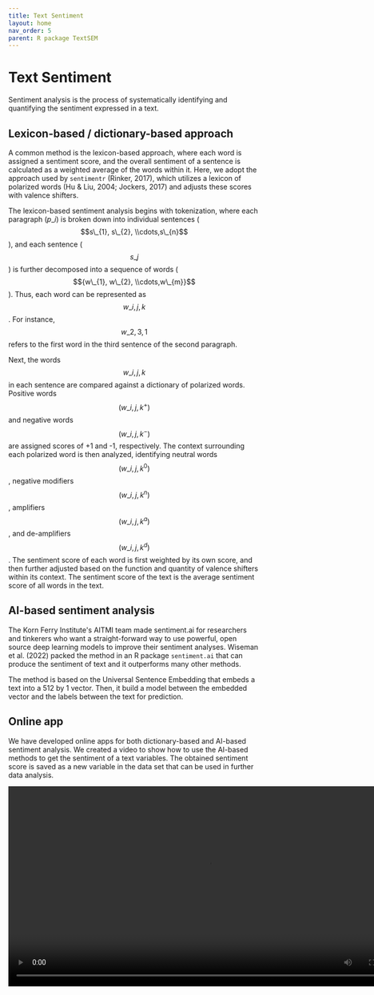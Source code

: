 ```yaml
---
title: Text Sentiment
layout: home
nav_order: 5
parent: R package TextSEM
---
```


# Text Sentiment

Sentiment analysis is the process of systematically identifying and quantifying the sentiment expressed in a text.

## Lexicon-based / dictionary-based approach

A common method is the lexicon-based approach, where each word is assigned a sentiment score, and the overall sentiment of a sentence is calculated as a weighted average of the words within it. Here, we adopt the approach used by `sentimentr` (Rinker, 2017), which utilizes a lexicon of polarized words (Hu &amp; Liu, 2004; Jockers, 2017) and adjusts these scores with valence shifters.

The lexicon-based sentiment analysis begins with tokenization, where each paragraph ($p\_i$) is broken down into individual sentences ($$s\_{1}, s\_{2}, \\cdots,s\_{n}$$), and each sentence ($$s\_{j}$$) is further decomposed into a sequence of words ($${w\_{1}, w\_{2}, \\cdots,w\_{m}}$$). Thus, each word can be represented as $$w\_{i, j, k}$$. For instance, $$w\_{2,3,1}$$ refers to the first word in the third sentence of the second paragraph.

Next, the words $$w\_{i, j, k}$$ in each sentence are compared against a dictionary of polarized words. Positive words $$(w\_{i, j, k}^+)$$ and negative words $$(w\_{i, j, k}^-)$$ are assigned scores of +1 and -1, respectively. The context surrounding each polarized word is then analyzed, identifying neutral words $$(w\_{i, j, k}^0)$$, negative modifiers $$(w\_{i, j, k}^n)$$, amplifiers $$(w\_{i, j, k}^a)$$, and de-amplifiers $$(w\_{i, j, k}^d)$$. The sentiment score of each word is first weighted by its own score, and then further adjusted based on the function and quantity of valence shifters within its context. The sentiment score of the text is the average sentiment score of all words in the text.

## AI-based sentiment analysis

The Korn Ferry Institute's AITMI team made sentiment.ai for researchers and tinkerers who want a straight-forward way to use powerful, open source deep learning models to improve their sentiment analyses. Wiseman et al. (2022) packed the method in an R package `sentiment.ai` that can produce the sentiment of text and it outperforms many other methods.

The method is based on the Universal Sentence Embedding that embeds a text into a 512 by 1 vector. Then, it build a model between the embedded vector and the labels between the text for prediction.

## Online app

We have developed online apps for both dictionary-based and AI-based sentiment analysis. We created a video to show how to use the AI-based methods to get the sentiment of a text variables. The obtained sentiment score is saved as a new variable in the data set that can be used in further data analysis.

<video controls="controls" height="400" width="800"><source src="/assets/images/sentiment.mp4"></source></video>
